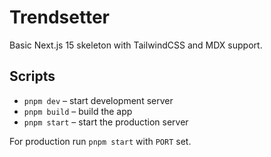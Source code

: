 # Trendsetter

Basic Next.js 15 skeleton with TailwindCSS and MDX support.

## Scripts

- `pnpm dev` – start development server
- `pnpm build` – build the app
- `pnpm start` – start the production server

For production run `pnpm start` with `PORT` set.
